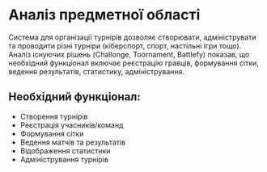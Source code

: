 # Аналіз предметної області

Система для організації турнірів дозволяє створювати, адмініструвати та проводити різні турніри (кіберспорт, спорт, настільні ігри тощо). Аналіз існуючих рішень (Challonge, Toornament, Battlefy) показав, що необхідний функціонал включає реєстрацію гравців, формування сітки, ведення результатів, статистику, адміністрування.

## Необхідний функціонал:
- Створення турнірів
- Реєстрація учасників/команд
- Формування сітки
- Ведення матчів та результатів
- Відображення статистики
- Адміністрування турнірів